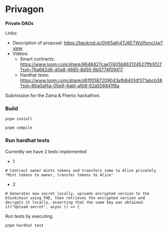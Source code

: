 # Privagon

**Private DAOs**

Links:

- Description of proposal: https://hackmd.io/0hK5aKi4TJ6ETWzIfsmcUw?view
- Videos:
  - Smart contracts:
    https://www.loom.com/share/8648427cae17405b863124527ffb5f27?sid=76a682d6-d0a8-4885-8d50-8b0774f09417
  - Hardhat tests: https://www.loom.com/share/d61f0587209043afb8401df371abcb38?sid=86a0af4a-05e9-4abf-afb9-62a506841f8a

Submission for the Zama & Fhenix hackathon.

### Build

`pnpm install `

`pnpm compile`

### Run hardhat tests

Currently we have 2 tests implemented

- 1

```
# Contract owner mints tokens and transfers some to Alice privately
"Mint tokens to owner, transfer tokens to Alice"
```

- 2

```
# Generates new secret locally, uploads encrypted version to the blockchain using FHE, then retrieves the encrypted version and decrypts it locally, asserting that the same key was obtained.
it("Upload secret", async () => {
```

Run tests by executing

```
pnpm hardhat test
```
